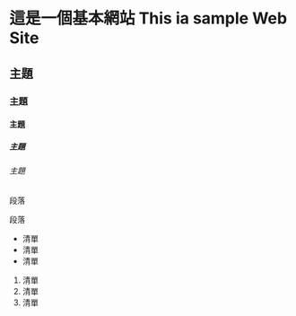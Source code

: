 # 這是一個基本網站 This ia sample Web Site
## 主題
### 主題 
#### 主題
##### 主題
###### 主題

段落

段落

- 清單
- 清單
- 清單

1. 清單
2. 清單
3. 清單